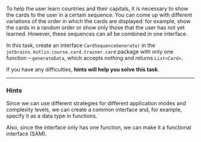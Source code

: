 To help the user learn countries and their capitals, it is necessary to show the cards to the user in a certain sequence.
You can come up with different variations of the order in which the cards are displayed: 
for example, show the cards in a random order or show only those that the user has not yet learned. 
However, these sequences can all be combined in one interface.

In this task, create an interface `CardSequenceGenerator` in the `jetbrains.kotlin.course.card.trainer.card` package with only 
one function – `generateData`, which accepts nothing and returns `List<Card>`.

If you have any difficulties, **hints will help you solve this task**.

----

### Hints

<div class="hint" title="Why are we creating a common interface?">

Since we can use different strategies for different application modes and complexity levels, 
we can create a common interface and, for example, specify it as a data type in functions.

Also, since the interface only has one function, we can make it a functional interface (SAM).
</div>

